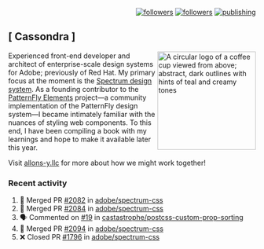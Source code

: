 <p align="right"><a rel="me" href="https://front-end.social/@castastrophe">
    <img alt="followers" title="Follow me on Mastodon" src="https://img.shields.io/mastodon/follow/109297102751309835?domain=https%3A%2F%2Ffront-end.social&label=Follow&logo=mastodon&logoColor=white&style=for-the-badge&labelColor=008080&color=006969"/></a>
  <a href="https://codepen.io/castastrophe/">
    <img alt="followers" title="Follow me on CodePen" src="https://img.shields.io/badge/16-1?color=640464&labelColor=7c007c&style=for-the-badge&logo=codepen&label=Follow"/></a>
<a href="https://castastrophe.medium.com/">
    <img alt="publishing" title="View articles on Medium" src="https://img.shields.io/badge/107-1?color=666&labelColor=444&label=subscribe&logo=medium&logoColor=white&style=for-the-badge"/></a>
</p>

## [&nbsp;Cassondra&nbsp;]

<img align="right" src="https://github-production-user-asset-6210df.s3.amazonaws.com/1840295/253016758-ba468774-1cd3-42c2-8f43-947b5eeb5edf.png" height="200" alt="A circular logo of a coffee cup viewed from above; abstract, dark outlines with hints of teal and creamy tones">

Experienced front-end developer and architect of enterprise-scale design systems for Adobe; previously of Red Hat. My primary focus at the moment is the [Spectrum design system](https://github.com/adobe/spectrum-css). As a founding contributor to the [PatternFly&nbsp;Elements](https://github.com/patternfly/patternfly-elements) project&mdash;a community implementation of the PatternFly design system&mdash;I became intimately familiar with the nuances of styling web components. To this end, I have been compiling a book with my learnings and hope to make it available later this year.

Visit [allons-y.llc](http://allons-y.llc/) for more about how we might work together!

### Recent activity

<!--START_SECTION:activity-->
1. 🎉 Merged PR [#2082](https://github.com/adobe/spectrum-css/pull/2082) in [adobe/spectrum-css](https://github.com/adobe/spectrum-css)
2. 🎉 Merged PR [#2084](https://github.com/adobe/spectrum-css/pull/2084) in [adobe/spectrum-css](https://github.com/adobe/spectrum-css)
3. 🗣 Commented on [#19](https://github.com/castastrophe/postcss-custom-prop-sorting/pull/19#issuecomment-1677644073) in [castastrophe/postcss-custom-prop-sorting](https://github.com/castastrophe/postcss-custom-prop-sorting)
4. 🎉 Merged PR [#2094](https://github.com/adobe/spectrum-css/pull/2094) in [adobe/spectrum-css](https://github.com/adobe/spectrum-css)
5. ❌ Closed PR [#1796](https://github.com/adobe/spectrum-css/pull/1796) in [adobe/spectrum-css](https://github.com/adobe/spectrum-css)
<!--END_SECTION:activity-->
